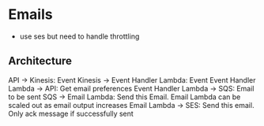 # Emails

- use ses but need to handle throttling

## Architecture

API -> Kinesis: Event
Kinesis -> Event Handler Lambda: Event
Event Handler Lambda -> API: Get email preferences
Event Handler Lambda -> SQS: Email to be sent
SQS -> Email Lambda: Send this Email. Email Lambda can be scaled out as email output increases
Email Lambda -> SES: Send this email. Only ack message if successfully sent
